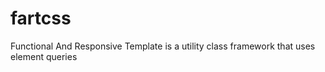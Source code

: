 # fartcss
Functional And Responsive Template is a utility class framework that uses element queries
